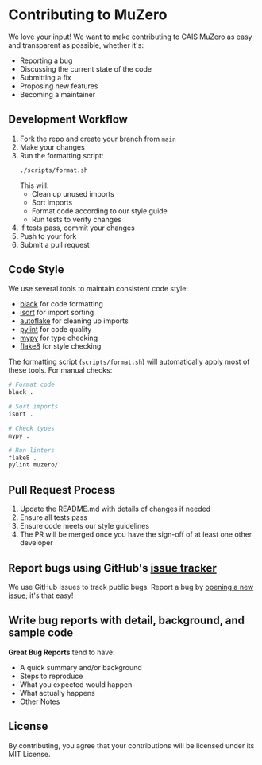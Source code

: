 # Contributing to MuZero

We love your input! We want to make contributing to CAIS MuZero as easy and transparent as possible, whether it's:

- Reporting a bug
- Discussing the current state of the code
- Submitting a fix
- Proposing new features
- Becoming a maintainer

## Development Workflow

1. Fork the repo and create your branch from `main`
2. Make your changes
3. Run the formatting script:
   ```bash
   ./scripts/format.sh
   ```
   This will:
   - Clean up unused imports
   - Sort imports
   - Format code according to our style guide
   - Run tests to verify changes
4. If tests pass, commit your changes
5. Push to your fork
6. Submit a pull request

## Code Style

We use several tools to maintain consistent code style:

- [black](https://github.com/psf/black) for code formatting
- [isort](https://pycqa.github.io/isort/) for import sorting
- [autoflake](https://github.com/PyCQA/autoflake) for cleaning up imports
- [pylint](https://www.pylint.org/) for code quality
- [mypy](https://mypy.readthedocs.io/) for type checking
- [flake8](https://flake8.pycqa.org/) for style checking

The formatting script (`scripts/format.sh`) will automatically apply most of these tools. For manual checks:

```bash
# Format code
black .

# Sort imports
isort .

# Check types
mypy .

# Run linters
flake8 .
pylint muzero/
```

## Pull Request Process

1. Update the README.md with details of changes if needed
2. Ensure all tests pass
3. Ensure code meets our style guidelines
4. The PR will be merged once you have the sign-off of at least one other developer

## Report bugs using GitHub's [issue tracker](https://github.com/carletonai/muzero/issues)
We use GitHub issues to track public bugs. Report a bug by [opening a new issue](https://github.com/carletonai/muzero/issues/new); it's that easy!

## Write bug reports with detail, background, and sample code

**Great Bug Reports** tend to have:

- A quick summary and/or background
- Steps to reproduce
- What you expected would happen
- What actually happens
- Other Notes

## License
By contributing, you agree that your contributions will be licensed under its MIT License. 